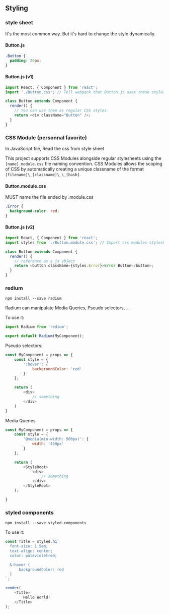 ## Styling

### style sheet

It's the most common way. But it's hard to change the style dynamically.

#### Button.js

```css
.Button {
  padding: 20px;
}
```

#### Button.js (v1)

```javascript
import React, { Component } from 'react';
import './Button.css'; // Tell webpack that Button.js uses these styles

class Button extends Component {
  render() {
    // You can use them as regular CSS styles
    return <div className="Button" />;
  }
}
```

### CSS Module (personnal favorite)

In JavaScript file, Read the css from style sheet

This project supports CSS Modules alongside regular stylesheets using the `[name].module.css` file naming convention. CSS Modules allows the scoping of CSS by automatically creating a unique classname of the format `[filename]\_[classname]\_\_[hash]`.

#### Button.module.css

MUST name the file ended by .module.css

```css
.Error {
  background-color: red;
}
```

#### Button.js (v2)

```javascript
import React, { Component } from 'react';
import styles from './Button.module.css'; // Import css modules stylesheet as styles

class Button extends Component {
  render() {
    // reference as a js object
    return <button className={styles.Error}>Error Button</button>;
  }
}
```

### redium

`npm install --save radium`

Radium can manipulate Media Queries, Pseudo selectors, ...

To use it:

```javascript
import Radium from 'redium';

export default Radium(MyComponent);
```

Pseudo selectors:

```javascript
const MyComponent = props => {
    const style = {
        ':hover': {
            backgroundColor: 'red'
        }
    };

    return (
        <div>
            // something
        </div>
    )
}
```

Media Queries

```javascript
const MyComponent = props => {
    const style = {
        '@media(min-width: 500px)': {
            width: '450px'
        }
    };

    return (
        <StyleRoot>
            <div>
                // something
            </div>
        </StyleRoot>
    );

}
```

### styled components

`npm install --save styled-components`

To use it:

```javascript
const Title = styled.h1`
  font-size: 1.5em;
  text-align: center;
  color: palevioletred;

  &:hover {
      backgroundColor: red
  }
`;

render(
    <Title>
        Hello World!
    </Title>
);
```
